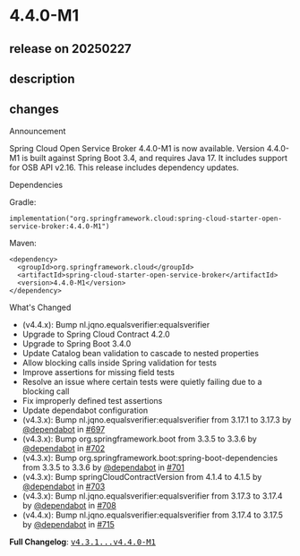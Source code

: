 # 4.4.0-M1

## release on 20250227
## description
## changes
Announcement

Spring Cloud Open Service Broker 4.4.0-M1 is now available. Version 4.4.0-M1 is built against Spring Boot 3.4, and requires Java 17. It includes support for OSB API v2.16. This release includes dependency updates.

Dependencies

Gradle:

    implementation("org.springframework.cloud:spring-cloud-starter-open-service-broker:4.4.0-M1")

Maven:

    <dependency>
      <groupId>org.springframework.cloud</groupId>
      <artifactId>spring-cloud-starter-open-service-broker</artifactId>
      <version>4.4.0-M1</version>
    </dependency>

What's Changed

* (v4.4.x): Bump nl.jqno.equalsverifier:equalsverifier
* Upgrade to Spring Cloud Contract 4.2.0
* Upgrade to Spring Boot 3.4.0
* Update Catalog bean validation to cascade to nested properties
* Allow blocking calls inside Spring validation for tests
* Improve assertions for missing field tests
* Resolve an issue where certain tests were quietly failing due to a blocking call
* Fix improperly defined test assertions
* Update dependabot configuration
* (v4.3.x): Bump nl.jqno.equalsverifier:equalsverifier from 3.17.1 to 3.17.3 by <a class="user-mention notranslate" data-hovercard-type="organization" data-hovercard-url="/orgs/dependabot/hovercard" data-octo-click="hovercard-link-click" data-octo-dimensions="link_type:self" href="https://github.com/dependabot">@dependabot</a> in <a class="issue-link js-issue-link" data-error-text="Failed to load title" data-id="2642927686" data-permission-text="Title is private" data-url="https://github.com/spring-cloud/spring-cloud-open-service-broker/issues/697" data-hovercard-type="pull_request" data-hovercard-url="/spring-cloud/spring-cloud-open-service-broker/pull/697/hovercard" href="https://github.com/spring-cloud/spring-cloud-open-service-broker/pull/697">#697</a>
* (v4.3.x): Bump org.springframework.boot from 3.3.5 to 3.3.6 by <a class="user-mention notranslate" data-hovercard-type="organization" data-hovercard-url="/orgs/dependabot/hovercard" data-octo-click="hovercard-link-click" data-octo-dimensions="link_type:self" href="https://github.com/dependabot">@dependabot</a> in <a class="issue-link js-issue-link" data-error-text="Failed to load title" data-id="2681926653" data-permission-text="Title is private" data-url="https://github.com/spring-cloud/spring-cloud-open-service-broker/issues/702" data-hovercard-type="pull_request" data-hovercard-url="/spring-cloud/spring-cloud-open-service-broker/pull/702/hovercard" href="https://github.com/spring-cloud/spring-cloud-open-service-broker/pull/702">#702</a>
* (v4.3.x): Bump org.springframework.boot:spring-boot-dependencies from 3.3.5 to 3.3.6 by <a class="user-mention notranslate" data-hovercard-type="organization" data-hovercard-url="/orgs/dependabot/hovercard" data-octo-click="hovercard-link-click" data-octo-dimensions="link_type:self" href="https://github.com/dependabot">@dependabot</a> in <a class="issue-link js-issue-link" data-error-text="Failed to load title" data-id="2681926549" data-permission-text="Title is private" data-url="https://github.com/spring-cloud/spring-cloud-open-service-broker/issues/701" data-hovercard-type="pull_request" data-hovercard-url="/spring-cloud/spring-cloud-open-service-broker/pull/701/hovercard" href="https://github.com/spring-cloud/spring-cloud-open-service-broker/pull/701">#701</a>
* (v4.3.x): Bump springCloudContractVersion from 4.1.4 to 4.1.5 by <a class="user-mention notranslate" data-hovercard-type="organization" data-hovercard-url="/orgs/dependabot/hovercard" data-octo-click="hovercard-link-click" data-octo-dimensions="link_type:self" href="https://github.com/dependabot">@dependabot</a> in <a class="issue-link js-issue-link" data-error-text="Failed to load title" data-id="2697243948" data-permission-text="Title is private" data-url="https://github.com/spring-cloud/spring-cloud-open-service-broker/issues/703" data-hovercard-type="pull_request" data-hovercard-url="/spring-cloud/spring-cloud-open-service-broker/pull/703/hovercard" href="https://github.com/spring-cloud/spring-cloud-open-service-broker/pull/703">#703</a>
* (v4.3.x): Bump nl.jqno.equalsverifier:equalsverifier from 3.17.3 to 3.17.4 by <a class="user-mention notranslate" data-hovercard-type="organization" data-hovercard-url="/orgs/dependabot/hovercard" data-octo-click="hovercard-link-click" data-octo-dimensions="link_type:self" href="https://github.com/dependabot">@dependabot</a> in <a class="issue-link js-issue-link" data-error-text="Failed to load title" data-id="2710577868" data-permission-text="Title is private" data-url="https://github.com/spring-cloud/spring-cloud-open-service-broker/issues/708" data-hovercard-type="pull_request" data-hovercard-url="/spring-cloud/spring-cloud-open-service-broker/pull/708/hovercard" href="https://github.com/spring-cloud/spring-cloud-open-service-broker/pull/708">#708</a>
* (v4.4.x): Bump nl.jqno.equalsverifier:equalsverifier from 3.17.4 to 3.17.5 by <a class="user-mention notranslate" data-hovercard-type="organization" data-hovercard-url="/orgs/dependabot/hovercard" data-octo-click="hovercard-link-click" data-octo-dimensions="link_type:self" href="https://github.com/dependabot">@dependabot</a> in <a class="issue-link js-issue-link" data-error-text="Failed to load title" data-id="2746001132" data-permission-text="Title is private" data-url="https://github.com/spring-cloud/spring-cloud-open-service-broker/issues/715" data-hovercard-type="pull_request" data-hovercard-url="/spring-cloud/spring-cloud-open-service-broker/pull/715/hovercard" href="https://github.com/spring-cloud/spring-cloud-open-service-broker/pull/715">#715</a>

<strong>Full Changelog</strong>: <a class="commit-link" href="https://github.com/spring-cloud/spring-cloud-open-service-broker/compare/v4.3.1...v4.4.0-M1"><tt>v4.3.1...v4.4.0-M1</tt></a>

